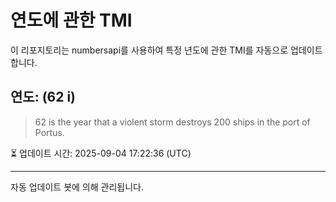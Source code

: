 
# 연도에 관한 TMI

이 리포지토리는 numbersapi를 사용하여 특정 년도에 관한 TMI를 자동으로 업데이트합니다.

## 연도: (62 i)
> 62 is the year that a violent storm destroys 200 ships in the port of Portus.

⏳ 업데이트 시간: 2025-09-04 17:22:36 (UTC)

---
자동 업데이트 봇에 의해 관리됩니다.
